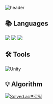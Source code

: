 
<!--
**cowkjw/cowkjw** is a ✨ _special_ ✨ repository because its `README.md` (this file) appears on your GitHub profile.

Here are some ideas to get you started:

- 🔭 I’m currently working on ...
- 🌱 I’m currently learning ...
- 👯 I’m looking to collaborate on ...
- 🤔 I’m looking for help with ...
- 💬 Ask me about ...
- 📫 How to reach me: ...
- 😄 Pronouns: ...
- ⚡ Fun fact: ...
-->


![header](https://capsule-render.vercel.app/api?type=waving&color=auto&height=200&section=header&text=JangWon%20Kim&%20render&fontSize=60)

## 📚 Languages  
<img src="https://img.shields.io/badge/C-A8B9CC?style=flat-square&logo=C&logoColor=white"/>  <img src="https://img.shields.io/badge/C++-00599C?style=flat-square&logo=C%2B%2B&logoColor=white"/> <img src="https://img.shields.io/badge/C%23-239120?style=flat-square&logo=C Sharp&logoColor=white"/> 

## 🛠 Tools 
<img alt='Unity' src="https://img.shields.io/badge/Unity-ffffff?style=flat-square&logo=Unity&logoColor=black"/>

## 💡 Algorithm 
[![Solved.ac프로필](http://mazassumnida.wtf/api/v2/generate_badge?boj=cowkjw)](https://solved.ac/cowkjw)




<!-- 
![Footer](https://capsule-render.vercel.app/api?type=waving&color=auto&height=200&section=footer&fontSize=100) -->
